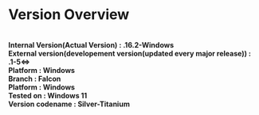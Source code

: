 # Version Overview

<b>
<br>
Internal Version(Actual Version) : .16.2-Windows
<br>
External version(developement version(updated every major release)) : .1-5<=>
<br>
Platform : Windows
<br>
Branch : Falcon
<br>
Platform : Windows
<br>
Tested on : Windows 11
<br>
Version codename : Silver-Titanium</b>
